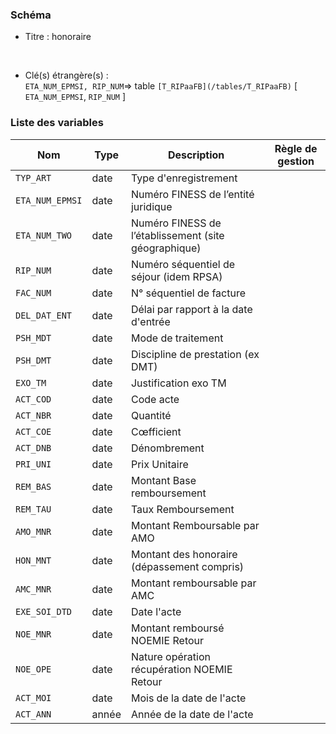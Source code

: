 ### Schéma


- Titre : honoraire
<br />



- Clé(s) étrangère(s) : <br />
`ETA_NUM_EPMSI, RIP_NUM`=> table `[T_RIPaaFB](/tables/T_RIPaaFB)` [ `ETA_NUM_EPMSI`, `RIP_NUM` ]<br />

 
### Liste des variables

Nom | Type | Description | Règle de gestion
-|-|-|-
`TYP_ART`| date |Type d'enregistrement||
`ETA_NUM_EPMSI`| date |Numéro FINESS de l’entité juridique||
`ETA_NUM_TWO`| date |Numéro FINESS de l’établissement (site géographique)||
`RIP_NUM`| date |Numéro séquentiel de séjour (idem RPSA)||
`FAC_NUM`| date |N° séquentiel de facture||
`DEL_DAT_ENT`| date |Délai par rapport à la date d'entrée||
`PSH_MDT`| date |Mode de traitement||
`PSH_DMT`| date |Discipline de prestation (ex DMT)||
`EXO_TM`| date |Justification exo TM||
`ACT_COD`| date |Code acte||
`ACT_NBR`| date |Quantité||
`ACT_COE`| date |Cœfficient||
`ACT_DNB`| date |Dénombrement||
`PRI_UNI`| date |Prix Unitaire||
`REM_BAS`| date |Montant Base remboursement||
`REM_TAU`| date |Taux Remboursement||
`AMO_MNR`| date |Montant Remboursable par AMO||
`HON_MNT`| date |Montant des honoraire (dépassement compris)||
`AMC_MNR`| date |Montant remboursable par AMC||
`EXE_SOI_DTD`| date |Date l'acte||
`NOE_MNR`| date |Montant remboursé NOEMIE Retour||
`NOE_OPE`| date |Nature opération récupération NOEMIE Retour||
`ACT_MOI`| date |Mois de la date de l'acte||
`ACT_ANN`| année |Année de la date de l'acte||